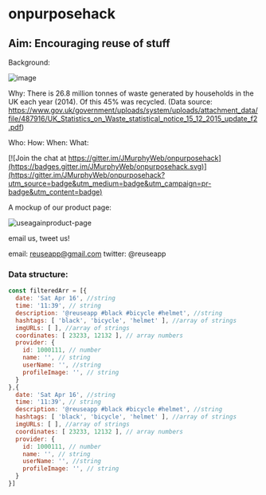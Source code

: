 # onpurposehack
## Aim: Encouraging reuse of stuff

Background:

![image](https://cloud.githubusercontent.com/assets/18498011/14582296/c4eba5de-03f8-11e6-8ada-084fdb55d4f3.png)


Why: There is 26.8 million tonnes of waste generated by households in the UK each year (2014). Of this 45% was recycled. 
(Data source: https://www.gov.uk/government/uploads/system/uploads/attachment_data/file/487916/UK_Statistics_on_Waste_statistical_notice_15_12_2015_update_f2.pdf)

Who:
How:
When:
What:



[![Join the chat at https://gitter.im/JMurphyWeb/onpurposehack](https://badges.gitter.im/JMurphyWeb/onpurposehack.svg)](https://gitter.im/JMurphyWeb/onpurposehack?utm_source=badge&utm_medium=badge&utm_campaign=pr-badge&utm_content=badge)

A mockup of our product page:

![useagainproduct-page](https://cloud.githubusercontent.com/assets/14013616/14581681/9363a2cc-03ea-11e6-9d72-0e170d6f6c97.png)

email us, tweet us!

email: reuseapp@gmail.com
twitter: @reuseapp

### Data structure:
```js
const filteredArr = [{
  date: 'Sat Apr 16', //string
  time: '11:39', // string
  description: '@reuseapp #black #bicycle #helmet', //string
  hashtags: [ 'black', 'bicycle', 'helmet' ], //array of strings
  imgURLs: [ ], //array of strings
  coordinates: [ 23233, 12132 ], // array numbers
  provider: {
    id: 1000111, // number
    name: '', // string
    userName: '', //string
    profileImage: '', // string
  }
},{
  date: 'Sat Apr 16', //string
  time: '11:39', // string
  description: '@reuseapp #black #bicycle #helmet', //string
  hashtags: [ 'black', 'bicycle', 'helmet' ], //array of strings
  imgURLs: [ ], //array of strings
  coordinates: [ 23233, 12132 ], // array numbers
  provider: {
    id: 1000111, // number
    name: '', // string
    userName: '', //string
    profileImage: '', // string
  }
}]
```
